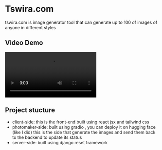 # Tswira.com 

tswira.com is image generator tool that can generate up to 100 of images of anyone in different styles

## Video Demo

![Tswira Demo](demo/demo-video.mp4)

## Project stucture

* client-side: this is the front-end built using react jsx and tailwind css
* photomaker-side: built using gradio , you can deploy it on hugging face (like I did) this is the side that generate the images and send them back to the backend to update its status
* server-side: built using django reset framework 
